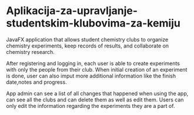 # Aplikacija-za-upravljanje-studentskim-klubovima-za-kemiju
JavaFX application that allows student chemistry clubs to organize chemistry experiments, keep records of results, and collaborate on chemistry research.

After registering and logging in, each user is able to create experiments with only the people from their club. When initial creation of an experiment is done, user can also imput more additional information like the finish date,notes and progress.

App admin can see a list of all changes that happened when using the app, can see all the clubs and can delete them as well as edit them. 
Users can only edit the information regarding the experiments they are a part of.
